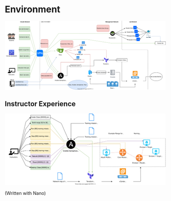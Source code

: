 # Environment 
![Range Diagram](diagram/range.svg)

## Instructor Experience
![Instructor Experience Diagram](diagram/instructorExperience.svg)

(Written with Nano)
